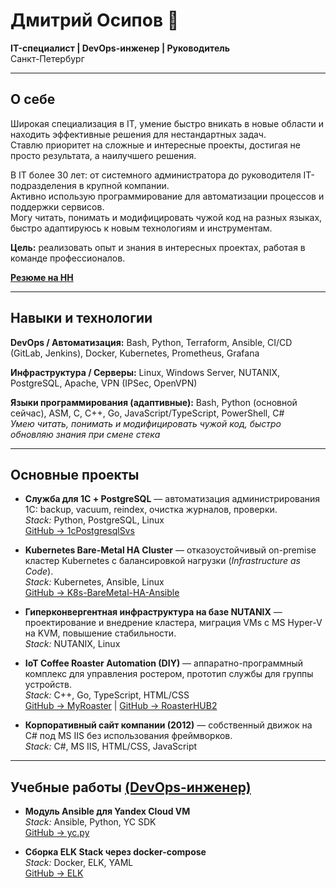 # Дмитрий Осипов 👋  
**IT-специалист | DevOps-инженер | Руководитель**  
Санкт-Петербург  

---

## О себе
Широкая специализация в IT, умение быстро вникать в новые области и находить эффективные решения для нестандартных задач.  
Ставлю приоритет на сложные и интересные проекты, достигая не просто результата, а наилучшего решения.  

В IT более 30 лет: от системного администратора до руководителя IT-подразделения в крупной компании.  
Активно использую программирование для автоматизации процессов и поддержки сервисов.  
Могу читать, понимать и модифицировать чужой код на разных языках, быстро адаптируюсь к новым технологиям и инструментам.  

**Цель:** реализовать опыт и знания в интересных проектах, работая в команде профессионалов.  

**[Резюме на HH](https://spb.hh.ru/resume/87531a2cff0708045a0039ed1f555878576577)**  

---

## Навыки и технологии

**DevOps / Автоматизация:** Bash, Python, Terraform, Ansible, CI/CD (GitLab, Jenkins), Docker, Kubernetes, Prometheus, Grafana  

**Инфраструктура / Серверы:** Linux, Windows Server, NUTANIX, PostgreSQL, Apache, VPN (IPSec, OpenVPN)  

**Языки программирования (адаптивные):** Bash, Python (основной сейчас), ASM, C, C++, Go, JavaScript/TypeScript, PowerShell, C#  
*Умею читать, понимать и модифицировать чужой код, быстро обновляю знания при смене стека*  

---

## Основные проекты

- **Служба для 1С + PostgreSQL** — автоматизация администрирования 1С: backup, vacuum, reindex, очистка журналов, проверки.  
  *Stack:* Python, PostgreSQL, Linux  
  [GitHub → 1cPostgresqlSvs](https://github.com/DimOsSpb/1cPostgresqlSvs)  

- **Kubernetes Bare-Metal HA Cluster** — отказоустойчивый on-premise кластер Kubernetes с балансировкой нагрузки (*Infrastructure as Code*).  
  *Stack:* Kubernetes, Ansible, Linux  
  [GitHub → K8s-BareMetal-HA-Ansible](https://github.com/DimOsSpb/K8s-BareMetal-HA-Ansible)  

- **Гиперконвергентная инфраструктура на базе NUTANIX** — проектирование и внедрение кластера, миграция VMs с MS Hyper-V на KVM, повышение стабильности.  
  *Stack:* NUTANIX, Linux  

- **IoT Coffee Roaster Automation (DIY)** — аппаратно-программный комплекс для управления ростером, прототип службы для группы устройств.  
  *Stack:* C++, Go, TypeScript, HTML/CSS  
  [GitHub → MyRoaster](https://github.com/DimOsSpb/MyRoaster) | [GitHub → RoasterHUB2](https://github.com/DimOsSpb/RoasterHUB2)  

- **Корпоративный сайт компании (2012)** — собственный движок на C# под MS IIS без использования фреймворков.  
  *Stack:* C#, MS IIS, HTML/CSS, JavaScript  

---

## Учебные работы [(DevOps-инженер)](https://github.com/DimOsSpb/Netology-DevOps/tree/main)
- **Модуль Ansible для Yandex Cloud VM**  
  *Stack:* Ansible, Python, YC SDK  
  [GitHub → yc.py](https://github.com/DimOsSpb/my_own_collection/blob/1.1.3/plugins/modules/yc.py)  

- **Сборка ELK Stack через docker-compose**  
  *Stack:* Docker, ELK, YAML  
  [GitHub → ELK](https://github.com/DimOsSpb/Netology-DevOps/tree/main/mnt-homeworks/10-monitoring-04-elk#%D1%80%D0%B5%D1%88%D0%B5%D0%BD%D0%B8%D0%B5-%D0%B7%D0%B0%D0%B4%D0%B0%D0%BD%D0%B8%D1%8F-1)  
